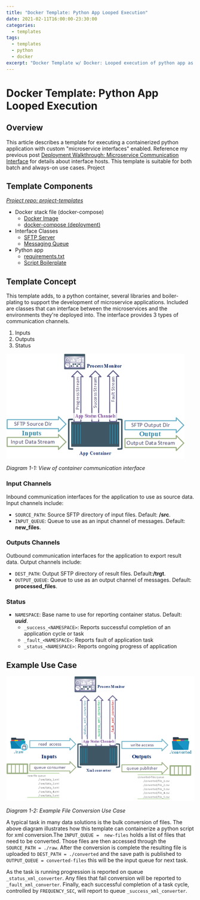 ```yaml
---
title: "Docker Template: Python App Looped Execution"
date: 2021-02-11T16:00:00-23:30:00
categories:
  - templates
tags:
  - templates
  - python
  - docker
excerpt: "Docker Template w/ Docker: Looped execution of python app as a microservice"
---
```

# Docker Template: Python App Looped Execution
## Overview
This article describes a template for executing a containerized python application with custom "microservice interfaces" enabled. Reference my previous post [Deployment Walkthrough: Microservice Communication Interface](../2021-02-08-Microservice-Interface-Hosts.md) for details about interface hosts. This template is suitable for both batch and always-on use cases. Project

## Template Components
[*Project repo: project-templates*](https://github.com/DarrylBrysonDev0/project-templates/tree/main/Docker/Python/python-app-loop) 
- Docker stack file (docker-compose)
  - [Docker Image](https://github.com/DarrylBrysonDev0/project-templates/blob/main/Docker/Python/python-app-loop/app-image/Dockerfile.python-app-loop)
  - [docker-compose (deployment)](https://github.com/DarrylBrysonDev0/project-templates/blob/main/Docker/Python/python-app-loop/docker-compose.python-app-loop.yml)
- Interface Classes
  - [SFTP Server](https://github.com/DarrylBrysonDev0/project-templates/blob/main/Docker/Python/microservice-interface-class-information.md)
  - [Messaging Queue](https://github.com/DarrylBrysonDev0/project-templates/blob/main/Docker/Python/microservice-interface-class-information.md)
- Python app
  - [requirements.txt](https://github.com/DarrylBrysonDev0/project-templates/blob/main/Docker/Python/python-app-loop/app-image/requirements.txt)
  - [Script Boilerplate](https://github.com/DarrylBrysonDev0/project-templates/blob/main/Docker/Python/python-app-loop/app-image/python-app-loop.py)

## Template Concept
This template adds, to a python container, several libraries and boiler-plating to support the development of microservice applications. Included are classes that can interface between the microservices and the environments they're deployed into. The interface provides 3 types of communication channels.
1. Inputs
2. Outputs
3. Status    

![Template Diagram: Container Communication Interface](../assets/2021-02-11/container-interface-view.png)

*Diagram 1-1: View of container communication interface*
### Input Channels
Inbound communication interfaces for the application to use as source data. Input channels include:

* `SOURCE_PATH`: Source SFTP directory of input files. Default: **/src**.
* `INPUT_QUEUE`: Queue to use as an input channel of messages. Default: **new_files**.

### Outputs Channels
Outbound communication interfaces for the application to export result data. Output channels include:

* `DEST_PATH`: Output SFTP directory of result files. Default:**/trgt**.
* `OUTPUT_QUEUE`: Queue to use as an output channel of messages. Default: **processed_files**.

### Status
* `NAMESPACE`: Base name to use for reporting container status. Default: ***uuid***.
  * `_success_<NAMESPACE>`: Reports successful completion of an application cycle or task
  * `_fault_<NAMESPACE>`: Reports fault of application task
  * `_status_<NAMESPACE>`: Reports ongoing progress of application

## Example Use Case

![Template Diagram: Container Communication Interface](../assets/2021-02-11/container-interface-example.png)

*Diagram 1-2: Example File Conversion Use Case*

A typical task in many data solutions is the bulk conversion of files. The above diagram illustrates how this template can containerize a python script for xml conversion.The `INPUT_QUEUE =  new-files` holds a list of files that need to be converted. Those files are then accessed through the `SOURCE_PATH = ./raw`. After the conversion is complete the resulting file is uploaded to `DEST_PATH = ./converted` and the save path is published to `OUTPUT_QUEUE = converted-files` this will be the input queue for next task.

As the task is running progression is reported on queue `_status_xml_converter`. Any files that fail conversion will be reported to `_fault_xml_converter`. Finally, each successful completion of a task cycle, controlled by `FREQUENCY_SEC`, will report to queue `_success_xml_converter`.